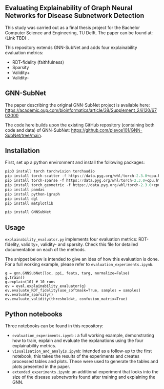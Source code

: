 ## Evaluating Explainability of Graph Neural Networks for Disease Subnetwork Detection

This study was carried out as a final thesis project for the Bachelor Computer Science and Engineering, TU Delft.
The paper can be found at: (Link TBD) <TBD>.

This repository extends GNN-SubNet and adds four explainability evaluation metrics:
- RDT-fidelity (faithfulness)
- Sparsity
- Validity+
- Validity-

## GNN-SubNet

The paper describing the original GNN-SubNet project is available here: <https://academic.oup.com/bioinformatics/article/38/Supplement_2/ii120/6702000> 

The code here builds upon the existing GitHub repository (containing both code and data) of GNN-SubNet: <https://github.com/pievos101/GNN-SubNet/tree/main>.

## Installation

First, set up a python environment and install the following packages:

```python
pip3 install torch torchvision torchaudio
pip install torch-scatter -f https://data.pyg.org/whl/torch-2.3.0+cpu.html
pip install torch-sparse -f https://data.pyg.org/whl/torch-2.3.0+cpu.html
pip install torch_geometric -f https://data.pyg.org/whl/torch-2.3.0+cpu.html
pip install pandas
pip install python-igraph
pip install dgl
pip install matplotlib

pip install GNNSubNet
```

## Usage

```explainability_evaluator.py``` implements four evaluation metrics: RDT-fidelity, validity+, validity- and sparsity. Check this file for detailed documentation on each of the methods.

The snippet below is intended to give an idea of how this evaluation is done. For a full working example, please refer to ```evaluation_experiments.ipynb```.

```
g = gnn.GNNSubNet(loc, ppi, feats, targ, normalize=False)
g.train()
g.explain(10) # 10 runs
ev = eval.explainability_evaluator(g)
ev.evaluate_RDT_fidelity(use_softmask=True, samples = samples)
ev.evaluate_sparsity()
ev.evaluate_validity(threshold=t, confusion_matrix=True)
```

## Python notebooks

Three notebooks can be found in this repository:
- ```evaluation_experiments.ipynb``` : a full working example, demonstrating how to train, explain and evaluate the explanations using the four explainability metrics.
- ```visualisation_and_analyis.ipynb```: intended as a follow-up to the first notebook, this takes the results of the experiments and creates processed tables and plots. These were used to generate the tables and plots presented in the paper.
- ```extended_experiments.ipynb```: an additional experiment that looks into the size of the disease subnetworks found after training and explaining the GNN.
  
